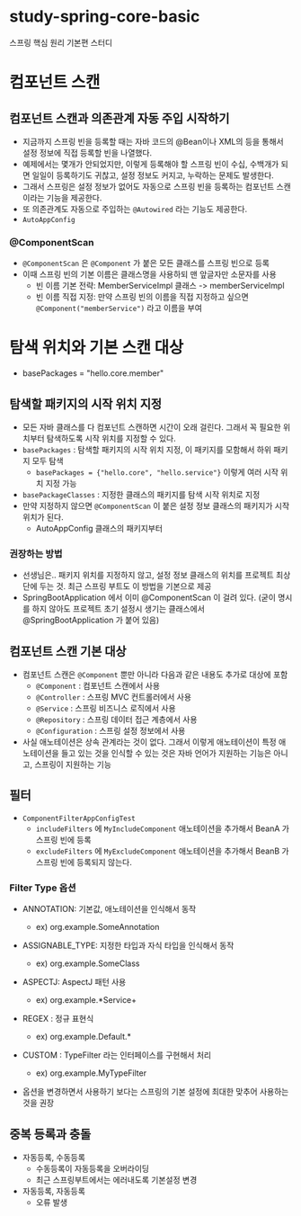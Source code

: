 # study-spring-core-basic
스프링 핵심 원리 기본편 스터디

# 컴포넌트 스캔 

## 컴포넌트 스캔과 의존관계 자동 주입 시작하기
- 지금까지 스프링 빈을 등록할 때는 자바 코드의 @Bean이나 XML의 <bean> 등을 통해서 설정 정보에 직접 등록할 빈을 나열했다. 
- 예제에서는 몇개가 안되었지만, 이렇게 등록해야 할 스프링 빈이 수십, 수백개가 되면 일일이 등록하기도 귀찮고, 설정 정보도 커지고, 누락하는 문제도 발생한다. 
- 그래서 스프링은 설정 정보가 없어도 자동으로 스프링 빈을 등록하는 컴포넌트 스캔이라는 기능을 제공한다. 
- 또 의존관계도 자동으로 주입하는 `@Autowired` 라는 기능도 제공한다. 
- `AutoAppConfig` 

### @ComponentScan 
- `@ComponentScan` 은 `@Component` 가 붙은 모든 클래스를 스프링 빈으로 등록 
- 이때 스프링 빈의 기본 이름은 클래스명을 사용하되 맨 앞글자만 소문자를 사용 
  - 빈 이름 기본 전략: MemberServiceImpl 클래스 -> memberServiceImpl
  - 빈 이름 직접 지정: 만약 스프링 빈의 이름을 직접 지정하고 싶으면 `@Component("memberService")` 라고 이름을 부여 

# 탐색 위치와 기본 스캔 대상 
- basePackages = "hello.core.member"  

## 탐색할 패키지의 시작 위치 지정 
- 모든 자바 클래스를 다 컴포넌트 스캔하면 시간이 오래 걸린다. 그래서 꼭 필요한 위치부터 탐색하도록 시작 위치를 지정할 수 있다.  
- `basePackages` : 탐색할 패키지의 시작 위치 지정, 이 패키지를 모함해서 하위 패키지 모두 탐색 
  - `basePackages = {"hello.core", "hello.service"}` 이렇게 여러 시작 위치 지정 가능 
- `basePackageClasses` : 지정한 클래스의 패키지를 탐색 시작 위치로 지정 
- 만약 지정하지 않으면 `@ComponentScan` 이 붙은 설정 정보 클래스의 패키지가 시작 위치가 된다. 
  - AutoAppConfig 클래스의 패키지부터

### 권장하는 방법 
- 선생님은.. 패키지 위치를 지정하지 않고, 설정 정보 클래스의 위치를 프로젝트 최상단에 두는 것. 최근 스프링 부트도 이 방법을 기본으로 제공 
- SpringBootApplication 에서 이미 @ComponentScan 이 걸려 있다. (굳이 명시를 하지 않아도 프로젝트 초기 설정시 생기는 클래스에서 @SpringBootApplication 가 붙어 있음)

## 컴포넌트 스캔 기본 대상 
- 컴포넌트 스캔은 `@Component` 뿐만 아니라 다음과 같은 내용도 추가로 대상에 포함 
  - `@Component` : 컴포넌트 스캔에서 사용 
  - `@Controller` : 스프링 MVC 컨트롤러에서 사용 
  - `@Service` : 스프링 비즈니스 로직에서 사용 
  - `@Repository` : 스프링 데이터 접근 계층에서 사용 
  - `@Configuration` : 스프링 설정 정보에서 사용 
- 사실 애노테이션은 상속 관계라는 것이 없다. 그래서 이렇게 애노테이션이 특정 애노테이션을 들고 있는 것을 인식할 수 있는 것은 자바 언어가 지원하는 기능은 아니고, 스프링이 지원하는 기능 

## 필터 
- `ComponentFilterAppConfigTest`
  - `includeFilters` 에 `MyIncludeComponent` 애노테이션을 추가해서 BeanA 가 스프링 빈에 등록
  - `excludeFilters` 에 `MyExcludeComponent` 애노테이션을 추가해서 BeanB 가 스프링 빈에 등록되지 않는다. 

### Filter Type 옵션 
- ANNOTATION: 기본값, 애노테이션을 인식해서 동작 
  - ex) org.example.SomeAnnotation  
- ASSIGNABLE_TYPE: 지정한 타입과 자식 타입을 인식해서 동작 
  - ex) org.example.SomeClass
- ASPECTJ: AspectJ 패턴 사용 
  - ex) org.example.*Service+  
- REGEX : 정규 표현식 
  - ex) org\.example\.Default.* 
- CUSTOM : TypeFilter 라는 인터페이스를 구현해서 처리 
  - ex) org.example.MyTypeFilter

- 옵션을 변경하면서 사용하기 보다는 스프링의 기본 설정에 최대한 맞추어 사용하는 것을 권장 

## 중복 등록과 충돌
- 자동등록, 수동등록 
  - 수동등록이 자동등록을 오버라이딩 
  - 최근 스프링부트에서는 에러내도록 기본설정 변경 
- 자동등록, 자동등록 
  - 오류 발생 